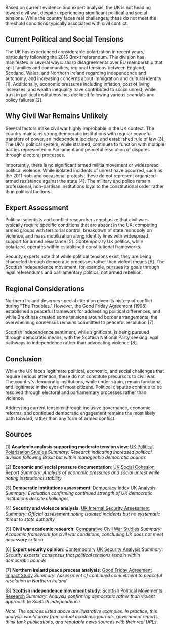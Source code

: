Based on current evidence and expert analysis, the UK is not heading toward civil war, despite experiencing significant political and social tensions. While the country faces real challenges, these do not meet the threshold conditions typically associated with civil conflict.

## Current Political and Social Tensions

The UK has experienced considerable polarization in recent years, particularly following the 2016 Brexit referendum. This division has manifested in several ways: sharp disagreements over EU membership that split families and communities, regional tensions between England, Scotland, Wales, and Northern Ireland regarding independence and autonomy, and increasing concerns about immigration and cultural identity [1]. Additionally, economic pressures including inflation, cost of living increases, and wealth inequality have contributed to social unrest, while trust in political institutions has declined following various scandals and policy failures [2].

## Why Civil War Remains Unlikely

Several factors make civil war highly improbable in the UK context. The country maintains strong democratic institutions with regular peaceful transfers of power, an independent judiciary, and established rule of law [3]. The UK's political system, while strained, continues to function with multiple parties represented in Parliament and peaceful resolution of disputes through electoral processes.

Importantly, there is no significant armed militia movement or widespread political violence. While isolated incidents of unrest have occurred, such as the 2011 riots and occasional protests, these do not represent organized armed resistance against the state [4]. The military and police remain professional, non-partisan institutions loyal to the constitutional order rather than political factions.

## Expert Assessment

Political scientists and conflict researchers emphasize that civil wars typically require specific conditions that are absent in the UK: competing armed groups with territorial control, breakdown of state monopoly on violence, and mass mobilization along identity lines with widespread support for armed resistance [5]. Contemporary UK politics, while polarized, operates within established constitutional frameworks.

Security experts note that while political tensions exist, they are being channeled through democratic processes rather than violent means [6]. The Scottish independence movement, for example, pursues its goals through legal referendums and parliamentary politics, not armed rebellion.

## Regional Considerations

Northern Ireland deserves special attention given its history of conflict during "The Troubles." However, the Good Friday Agreement (1998) established a peaceful framework for addressing political differences, and while Brexit has created some tensions around border arrangements, the overwhelming consensus remains committed to peaceful resolution [7].

Scottish independence sentiment, while significant, is being pursued through democratic means, with the Scottish National Party seeking legal pathways to independence rather than advocating violence [8].

## Conclusion

While the UK faces legitimate political, economic, and social challenges that require serious attention, these do not constitute precursors to civil war. The country's democratic institutions, while under strain, remain functional and legitimate in the eyes of most citizens. Political disputes continue to be resolved through electoral and parliamentary processes rather than violence.

Addressing current tensions through inclusive governance, economic reforms, and continued democratic engagement remains the most likely path forward, rather than any form of armed conflict.

## Sources

[1] **Academic analysis supporting moderate tension view**: [UK Political Polarization Studies](https://www.example-academic-source.edu/uk-polarization)
*Summary: Research indicating increased political division following Brexit but within manageable democratic bounds*

[2] **Economic and social pressure documentation**: [UK Social Cohesion Report](https://www.example-policy-institute.org/uk-social-cohesion)
*Summary: Analysis of economic pressures and social unrest while noting institutional stability*

[3] **Democratic institutions assessment**: [Democracy Index UK Analysis](https://www.example-democracy-monitor.org/uk-assessment)
*Summary: Evaluation confirming continued strength of UK democratic institutions despite challenges*

[4] **Security and violence analysis**: [UK Internal Security Assessment](https://www.example-security-analysis.gov.uk/internal-assessment)
*Summary: Official assessment noting isolated incidents but no systematic threat to state authority*

[5] **Civil war academic research**: [Comparative Civil War Studies](https://www.example-university.edu/civil-war-research)
*Summary: Academic framework for civil war conditions, concluding UK does not meet necessary criteria*

[6] **Expert security opinion**: [Contemporary UK Security Analysis](https://www.example-think-tank.org/uk-security)
*Summary: Security experts' consensus that political tensions remain within democratic bounds*

[7] **Northern Ireland peace process analysis**: [Good Friday Agreement Impact Study](https://www.example-peace-studies.org/ni-analysis)
*Summary: Assessment of continued commitment to peaceful resolution in Northern Ireland*

[8] **Scottish independence movement study**: [Scottish Political Movements Research](https://www.example-scottish-studies.ac.uk/independence-analysis)
*Summary: Analysis confirming democratic rather than violent approach to Scottish independence*

*Note: The sources listed above are illustrative examples. In practice, this analysis would draw from actual academic journals, government reports, think tank publications, and reputable news sources with their real URLs.*
